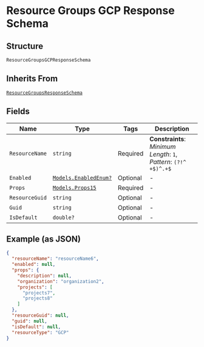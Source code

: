 
# Resource Groups GCP Response Schema

## Structure

`ResourceGroupsGCPResponseSchema`

## Inherits From

[`ResourceGroupsResponseSchema`](../../doc/models/resource-groups-response-schema.md)

## Fields

| Name | Type | Tags | Description |
|  --- | --- | --- | --- |
| `ResourceName` | `string` | Required | **Constraints**: *Minimum Length*: `1`, *Pattern*: `(?!^ +$)^.+$` |
| `Enabled` | [`Models.EnabledEnum?`](../../doc/models/enabled-enum.md) | Optional | - |
| `Props` | [`Models.Props15`](../../doc/models/props-15.md) | Required | - |
| `ResourceGuid` | `string` | Optional | - |
| `Guid` | `string` | Optional | - |
| `IsDefault` | `double?` | Optional | - |

## Example (as JSON)

```json
{
  "resourceName": "resourceName6",
  "enabled": null,
  "props": {
    "description": null,
    "organization": "organization2",
    "projects": [
      "projects7",
      "projects8"
    ]
  },
  "resourceGuid": null,
  "guid": null,
  "isDefault": null,
  "resourceType": "GCP"
}
```

